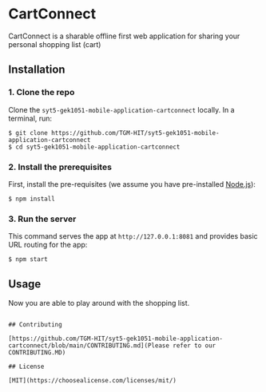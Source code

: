 # CartConnect

CartConnect is a sharable offline first web application for sharing your personal shopping list (cart)

## Installation

### 1. Clone the repo

Clone the `syt5-gek1051-mobile-application-cartconnect` locally. In a terminal, run:

```
$ git clone https://github.com/TGM-HIT/syt5-gek1051-mobile-application-cartconnect
$ cd syt5-gek1051-mobile-application-cartconnect
```

### 2. Install the prerequisites

First, install the pre-requisites (we assume you have pre-installed [Node.js](https://nodejs.org/)):

    $ npm install

### 3. Run the server

This command serves the app at `http://127.0.0.1:8081` and provides basic URL routing for the app:

    $ npm start

## Usage

Now you are able to play around with the shopping list.

```

## Contributing

[https://github.com/TGM-HIT/syt5-gek1051-mobile-application-cartconnect/blob/main/CONTRIBUTING.md](Please refer to our CONTRIBUTING.MD)

## License

[MIT](https://choosealicense.com/licenses/mit/)
```
